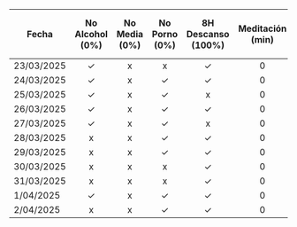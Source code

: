 | Fecha      | No Alcohol (0%) | No Media (0%) | No Porno (0%) | 8H Descanso (100%) | Meditación (min) | Buen Círculo (100%) | Ejercicio (5:30-5:50 PM) | Horario GOD | Certificaciones Avanzadas |
| ---------- | :-------------: | :-----------: | :-----------: | :----------------: | :--------------: | :-----------------: | :----------------------: | :---------: | :-----------------------: |
| 23/03/2025 |        ✓        |       x       |       x       |         ✓          |        0         |          x          |            x             |      x      |                           |
| 24/03/2025 |        ✓        |       x       |       ✓       |         ✓          |        0         |          x          |            ✓             |      ✓      |       eJPTv2:0.25h        |
| 25/03/2025 |        ✓        |       x       |       ✓       |         x          |        0         |          x          |            x             |      ✓      |       eJPTv2:0.25h        |
| 26/03/2025 |        ✓        |       x       |       ✓       |         ✓          |        0         |          x          |            ✓             |      ✓      |       eJPTv2:0.25h        |
| 27/03/2025 |        ✓        |       x       |       ✓       |         x          |        0         |          x          |            x             |      ✓      |                           |
| 28/03/2025 |        x        |       x       |       ✓       |         ✓          |        0         |          x          |            ✓             |      ✓      |                           |
| 29/03/2025 | x | x | ✓ | ✓ | 0 | x | x | ✓ | eJPTv2:0.233h |
| 30/03/2025 | x | x | x | ✓ | 0 | x | x | x |  |
| 31/03/2025 | x | x | x | ✓ | 0 | x | ✓ | ✓ | eJPTv2:0.3h |
| 1/04/2025 | ✓ | x | ✓ | ✓ | 0 | x | x | ✓ | eJPTv2:0.75h |
| 2/04/2025 | x | x | ✓ | ✓ | 0 | x | ✓ | ✓ | eJPTv2:0.3h |
